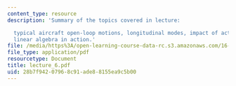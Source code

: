 ```yaml
---
content_type: resource
description: 'Summary of the topics covered in lecture:

  typical aircraft open-loop motions, longitudinal modes, impact of actuators, and
  linear algebra in action.'
file: /media/https%3A/open-learning-course-data-rc.s3.amazonaws.com/16-333-aircraft-stability-and-control-fall-2004/28b7f94207968c91ade88155ea9c5b00_lecture_6.pdf
file_type: application/pdf
resourcetype: Document
title: lecture_6.pdf
uid: 28b7f942-0796-8c91-ade8-8155ea9c5b00
---
```

